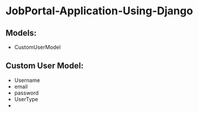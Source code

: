 # JobPortal-Application-Using-Django

## Models:
+ CustomUserModel



## Custom User Model:
+ Username
+ email
+ password
+ UserType
+ 